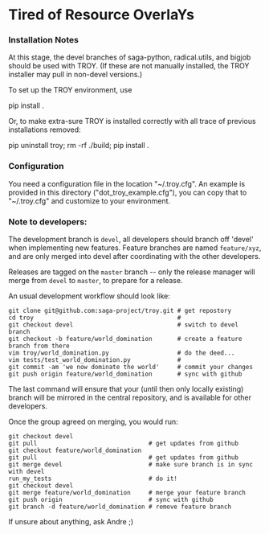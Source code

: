 
# Tired of Resource OverlaYs

### Installation Notes

At this stage, the devel branches of saga-python, radical.utils, and bigjob should
be used with TROY.  (If these are not manually installed, the
TROY installer may pull in non-devel versions.)

To set up the TROY environment, use 

pip install .

Or, to make extra-sure TROY is installed correctly with all trace
of previous installations removed:

pip uninstall troy; rm -rf ./build; pip install .

### Configuration

You need a configuration file in the location "~/.troy.cfg".
An example is provided in this directory ("dot_troy_example.cfg"), you can copy
that to "~/.troy.cfg" and customize to your environment.

### Note to developers:

The development branch is `devel`, all developers should branch off 'devel' when
implementing new features.  Feature branches are named `feature/xyz`, and are
only merged into devel after coordinating with the other developers.

Releases are tagged on the `master` branch -- only the release manager will merge
from `devel` to `master`, to prepare for a release.

An usual development workflow should look like:

```
git clone git@github.com:saga-project/troy.git # get repostory
cd troy                                        # 
git checkout devel                             # switch to devel branch
git checkout -b feature/world_domination       # create a feature branch from there
vim troy/world_domination.py                   # do the deed...
vim tests/test_world_domination.py             #
git commit -am 'we now dominate the world'     # commit your changes
git push origin feature/world_domination       # sync with github
```

The last command will ensure that your (until then only locally existing) branch
will be mirrored in the central repository, and is available for other
developers.

Once the group agreed on merging, you would run:

```
git checkout devel
git pull                               # get updates from github
git checkout feature/world_domination
git pull                               # get updates from github
git merge devel                        # make sure branch is in sync with devel
run_my_tests                           # do it!
git checkout devel
git merge feature/world_domination     # merge your feature branch
git push origin                        # sync with github
git branch -d feature/world_domination # remove feature branch
```

If unsure about anything, ask Andre ;)

